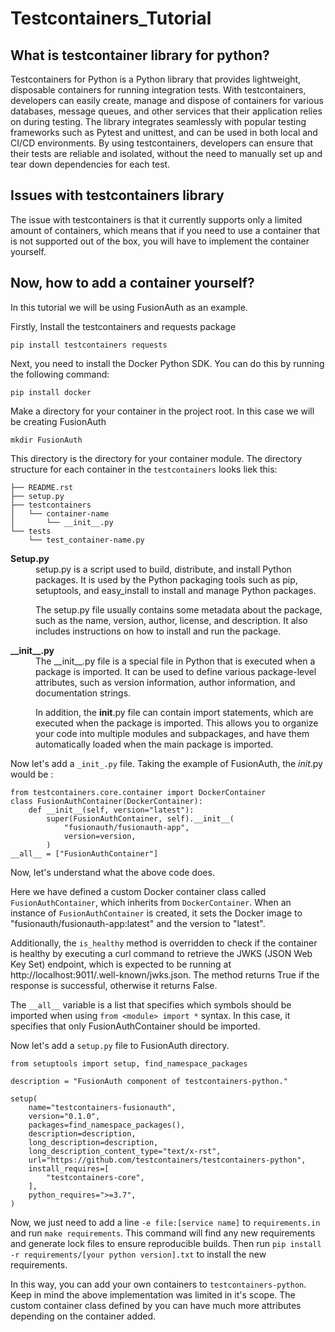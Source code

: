 # Testcontainers_Tutorial

## What is testcontainer library for python?

Testcontainers for Python is a Python library that provides lightweight, disposable containers for running integration tests. With testcontainers, developers can easily create, manage and dispose of containers for various databases, message queues, and other services that their application relies on during testing. The library integrates seamlessly with popular testing frameworks such as Pytest and unittest, and can be used in both local and CI/CD environments. By using testcontainers, developers can ensure that their tests are reliable and isolated, without the need to manually set up and tear down dependencies for each test.

## Issues with testcontainers library

The issue with testcontainers is that it currently supports only a limited amount of containers, which means that if you need to use a container that is not supported out of the box, you will have to implement the container yourself.

## Now, how to add a container yourself?

In this tutorial we will be using FusionAuth as an example.

Firstly, Install the testcontainers and requests package

```
pip install testcontainers requests
```

Next, you need to install the Docker Python SDK. You can do this by running the following command:

```
pip install docker
```

Make a directory for your container in the project root. In this case we will be creating FusionAuth

```
mkdir FusionAuth
```

This directory is the directory for your container module. The directory structure for each container in the `testcontainers` looks liek this:

```
├── README.rst
├── setup.py
├── testcontainers
│   └── container-name
│       └── __init__.py
└── tests
    └── test_container-name.py
```

<dl>
  <dt><strong>Setup.py</strong></dt>
  <dd>setup.py is a script used to build, distribute, and install Python packages. It is used by the Python packaging tools such as pip, setuptools, and easy_install to install and manage Python packages.

  The setup.py file usually contains some metadata about the package, such as the name, version, author, license, and description. It also includes instructions on how to install and run the package.</dd>
  <dt><strong>__init__.py</strong></dt>
  <dd>The __init__.py file is a special file in Python that is executed when a package is imported. It can be used to define various package-level attributes, such as version information, author information, and documentation strings.

  In addition, the __init__.py file can contain import statements, which are executed when the package is imported. This allows you to organize your code into multiple modules and subpackages, and have them automatically loaded when the main package is imported.</dd>
</dl>

Now let's add a `_init_.py` file. Taking the example of FusionAuth, the _init_.py would be :

```
from testcontainers.core.container import DockerContainer
class FusionAuthContainer(DockerContainer):
    def __init__(self, version="latest"):
        super(FusionAuthContainer, self).__init__(
            "fusionauth/fusionauth-app",
            version=version,
        )
__all__ = ["FusionAuthContainer"]
```

Now, let's understand what the above code does. 

Here we have defined a custom Docker container class called `FusionAuthContainer`, which inherits from `DockerContainer`. When an instance of `FusionAuthContainer` is created, it sets the Docker image to "fusionauth/fusionauth-app:latest" and the version to "latest".

Additionally, the `is_healthy` method is overridden to check if the container is healthy by executing a curl command to retrieve the JWKS (JSON Web Key Set) endpoint, which is expected to be running at http://localhost:9011/.well-known/jwks.json. The method returns True if the response is successful, otherwise it returns False.

The `__all__` variable is a list that specifies which symbols should be imported when using `from <module> import *` syntax. In this case, it specifies that only FusionAuthContainer should be imported.

Now let's add a `setup.py` file to FusionAuth directory.

```
from setuptools import setup, find_namespace_packages

description = "FusionAuth component of testcontainers-python."

setup(
    name="testcontainers-fusionauth",
    version="0.1.0",
    packages=find_namespace_packages(),
    description=description,
    long_description=description,
    long_description_content_type="text/x-rst",
    url="https://github.com/testcontainers/testcontainers-python",
    install_requires=[
        "testcontainers-core",
    ],
    python_requires=">=3.7",
)
```
Now, we just need to add a line `-e file:[service name]` to `requirements.in` and run `make requirements`. This command will find any new requirements and generate lock files to ensure reproducible builds. Then run `pip install -r requirements/[your python version].txt` to install the new requirements.

In this way, you can add your own containers to `testcontainers-python`. Keep in mind the above implementation was limited in it's scope. The custom container class defined by you can have much more attributes depending on the container added.